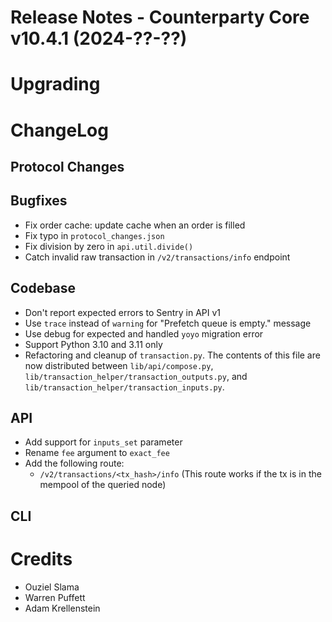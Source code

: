 # Release Notes - Counterparty Core v10.4.1 (2024-??-??)


# Upgrading

# ChangeLog

## Protocol Changes

## Bugfixes

* Fix order cache: update cache when an order is filled
* Fix typo in `protocol_changes.json`
* Fix division by zero in `api.util.divide()`
* Catch invalid raw transaction in `/v2/transactions/info` endpoint

## Codebase

* Don't report expected errors to Sentry in API v1
* Use `trace` instead of `warning` for "Prefetch queue is empty." message
* Use debug for expected and handled `yoyo` migration error
* Support Python 3.10 and 3.11 only
* Refactoring and cleanup of `transaction.py`. The contents of this file are now distributed between `lib/api/compose.py`, `lib/transaction_helper/transaction_outputs.py`, and `lib/transaction_helper/transaction_inputs.py`.

## API

* Add support for `inputs_set` parameter
* Rename `fee` argument to `exact_fee`
* Add the following route:
    - `/v2/transactions/<tx_hash>/info` (This route works if the tx is in the mempool of the queried node)

## CLI

# Credits

* Ouziel Slama
* Warren Puffett
* Adam Krellenstein
